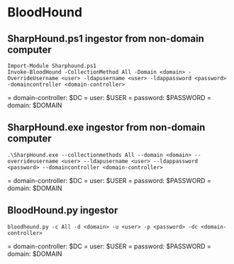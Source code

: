# BloodHound

## SharpHound.ps1 ingestor from non-domain computer

```
Import-Module Sharphound.ps1
Invoke-BloodHound -CollectionMethod All -Domain <domain> -OverrideUsername <user> -ldapusername <user> -ldappassword <password> -domaincontroller <domain-controller> 
```

= domain-controller: $DC
= user: $USER
= password: $PASSWORD
= domain: $DOMAIN

## SharpHound.exe ingestor from non-domain computer

```
.\SharpHound.exe --collectionmethods All --domain <domain> --overrideusername <user> --ldapusername <user> --ldappassword <password> --domaincontroller <domain-controller>
```

= domain-controller: $DC
= user: $USER
= password: $PASSWORD
= domain: $DOMAIN

## BloodHound.py ingestor

```
bloodhound.py -c All -d <domain> -u <user> -p <password> -dc <domain-controller>
```

= domain-controller: $DC
= user: $USER
= password: $PASSWORD
= domain: $DOMAIN
